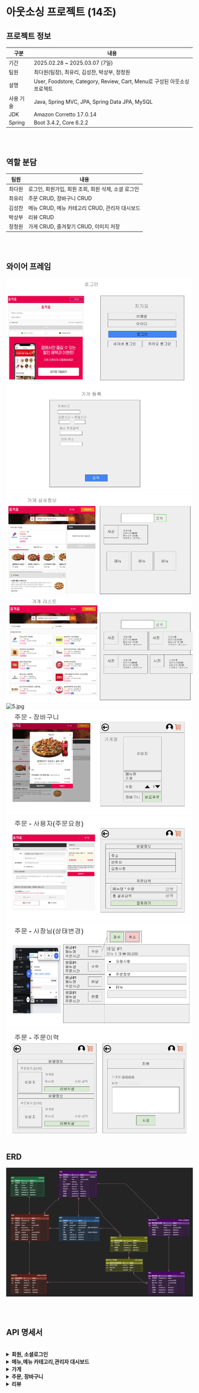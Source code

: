 # 아웃소싱 프로젝트 (14조)

## 프로젝트 정보
| 구분     | 내용                                                           |
|--------|--------------------------------------------------------------|
| 기간     | 2025.02.28 ~ 2025.03.07 (7일)                                 |
| 팀원     | 최다원(팀장), 최유리, 김성찬, 박상부, 정청원                                  |
| 설명     | User, Foodstore, Category, Review, Cart, Menu로 구성된 아웃소싱 프로젝트 |
| 사용 기술  | Java, Spring MVC, JPA, Spring Data JPA, MySQL                |
| JDK    | Amazon Corretto 17.0.14                                      |
| Spring | Boot 3.4.2, Core 6.2.2                                       |
  
<br/><br/>

## 역할 분담

| 팀원  | 내용                             |
|-----|--------------------------------|
| 최다원 | 로그인, 회원가입, 회원 조회, 회원 삭제, 소셜 로그인 |
| 최유리 | 주문 CRUD, 장바구니 CRUD             |
| 김성찬 | 메뉴 CRUD, 메뉴 카테고리 CRUD, 관리자 대시보드 |
| 박상부 | 리뷰 CRUD                        | 
| 정청원 | 가게 CRUD, 즐겨찾기 CRUD, 이미지 저장     |


<br/><br/>

## 와이어 프레임

![1.jpg](/image/1.jpg)
![2.jpg](/image/2.jpg)
![3.jpg](/image/3.jpg)
![4.jpg](/image/4.jpg)
![5.jpg](/image/5.jpg)
![6.jpg](/image/6.jpg)
![7.jpg](/image/7.jpg)
![8.jpg](/image/8.jpg)
![9.jpg](/image/9.jpg)
<br/><br/>

## ERD
![10.png](image/10.png)

<br/><br/>

## API 명세서
<br/>

<details>
  <summary><b>회원, 소셜로그인</b></summary>
  <br/>
  <div>
    <image src="https://github.com/user-attachments/assets/b67b75d3-7ba9-4f51-8026-695cf8288aee" width=80%></image>
  </div>
</details>

<details>
  <summary><b>메뉴,메뉴 카테고리,관리자 대시보드</b></summary>
  <br/>
  <div>
    <image src="https://github.com/user-attachments/assets/bbfff505-e57b-4928-a846-ab996e99296c" width="80%"></image>
    <image src="https://github.com/user-attachments/assets/59f35a63-158d-41fc-8ddb-933687afdaf9" width="80%"></image>
    <image src="https://github.com/user-attachments/assets/0451a1cb-35ba-4222-8129-89617c299da6" width="80%"></image>
    <image src="https://github.com/user-attachments/assets/60106b54-8068-4567-a2b4-b8fdd5104e19" width="80%"></image>

  </div>
</details>

<details>
  <summary><b>가게</b></summary>
  <br/>
  <div>
    <image src="https://github.com/user-attachments/assets/6078b9af-fd67-4b53-9b2c-c9f4efdfa1de" width="80%"></image>
    <image src="https://github.com/user-attachments/assets/3f733269-191d-4aeb-945b-88e7a14659e4" width="80%"></image>
    
  </div>
</details>

<details>
  <summary><b>주문, 장바구니</b></summary>
  <br/>
  <div>
    <image src="https://github.com/user-attachments/assets/99016396-8f21-472b-8d75-91a625b64839" width="80%"></image>
    <image src="https://github.com/user-attachments/assets/7c58efc1-5eb0-4a9b-870e-9dc2b7b78fbb" width="80%"></image>
    <image src="https://github.com/user-attachments/assets/6f1c254d-6ff1-46b6-9937-702253bb8b26" width="80%"></image>
    <image src="https://github.com/user-attachments/assets/53329fee-57f4-4b91-b055-897f80d533c2" width="80%"></image>
    <image src="https://github.com/user-attachments/assets/e7bd3edd-f5bc-40c4-b1f2-40df58ba4ba1" width="80%"></image>
  </div>
</details>

<details>
  <summary><b>리뷰</b></summary>
  <br/>
  <div>
    <image src="https://github.com/user-attachments/assets/b5e5349e-9fe9-430e-96e4-ed39f4c66ca3" width="80%"></image>
  </div>
</details>

